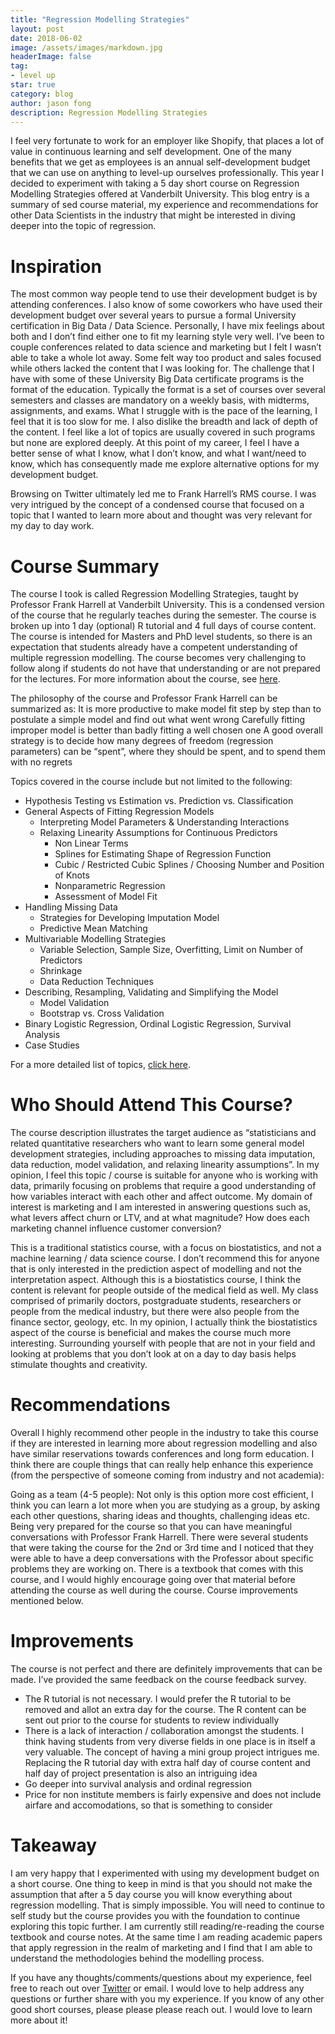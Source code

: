 ```yaml
---
title: "Regression Modelling Strategies"
layout: post
date: 2018-06-02
image: /assets/images/markdown.jpg
headerImage: false
tag:
- level up
star: true
category: blog
author: jason fong
description: Regression Modelling Strategies
---
```


I feel very fortunate to work for an employer like Shopify, that places a lot of value in continuous learning and self development. One of the many benefits that we get as employees is an annual self-development budget that we can use on anything to level-up ourselves professionally. This year I decided to experiment with taking a 5 day short course on Regression Modelling Strategies offered at Vanderbilt University. This blog entry is a summary of sed course material, my experience and recommendations for other Data Scientists in the industry that might be interested in diving deeper into the topic of regression. 

# Inspiration

The most common way people tend to use their development budget is by attending conferences. I also know of some coworkers who have used their development budget over several years to pursue a formal University certification in Big Data / Data Science. Personally, I have mix feelings about both and I don’t find either one to fit my learning style very well. I’ve been to couple conferences related to data science and marketing but I felt I wasn’t able to take a whole lot away. Some felt way too product and sales focused while others lacked the content that I was looking for. The challenge that I have with some of these University Big Data certificate programs is the format of the education. Typically the format is a set of courses over several semesters and classes are mandatory on a weekly basis, with midterms, assignments, and exams. What I struggle with is the pace of the learning, I feel that it is too slow for me. I also dislike the breadth and lack of depth of the content. I feel like a lot of topics are usually covered in such programs but none are explored deeply. At this point of my career, I feel I have a better sense of what I know, what I don’t know, and what I want/need to know, which has consequently made me explore alternative options for my development budget.

Browsing on Twitter ultimately led me to Frank Harrell’s RMS course. I was very intrigued by the concept of a condensed course that focused on a topic that I wanted to learn more about and thought was very relevant for my day to day work.

# Course Summary

The course I took is called Regression Modelling Strategies, taught by Professor Frank Harrell at Vanderbilt University. This is a condensed version of the course that he regularly teaches during the semester. The course is broken up into 1 day (optional) R tutorial and 4 full days of course content. The course is intended for Masters and PhD level students, so there is an expectation that students already have a competent understanding of multiple regression modelling. The course becomes very challenging to follow along if students do not have that understanding or are not prepared for the lectures. For more information about the course, see [here](http://biostat.mc.vanderbilt.edu/wiki/Main/RmS).

The philosophy of the course and Professor Frank Harrell can be summarized as:
It is more productive to make model fit step by step than to postulate a simple model and find out what went wrong
Carefully fitting improper model is better than badly fitting a well chosen one
A good overall strategy is to decide how many degrees of freedom (regression parameters) can be “spent”, where they should be spent, and to spend them with no regrets

Topics covered in the course include but not limited to the following:

* Hypothesis Testing vs Estimation vs. Prediction vs. Classification
* General Aspects of Fitting Regression Models
  * Interpreting Model Parameters & Understanding Interactions
  * Relaxing Linearity Assumptions for Continuous Predictors
    * Non Linear Terms
    * Splines for Estimating Shape of Regression Function
    * Cubic / Restricted Cubic Splines / Choosing Number and Position of Knots
    * Nonparametric Regression
    * Assessment of Model Fit
* Handling Missing Data
  * Strategies for Developing Imputation Model
  * Predictive Mean Matching
* Multivariable Modelling Strategies
  * Variable Selection, Sample Size, Overfitting, Limit on Number of Predictors
  * Shrinkage
  * Data Reduction Techniques
* Describing, Resampling, Validating and Simplifying the Model
  * Model Validation
  * Bootstrap vs. Cross Validation
* Binary Logistic Regression, Ordinal Logistic Regression, Survival Analysis
* Case Studies 

For a more detailed list of topics, [click here](http://biostat.mc.vanderbilt.edu/wiki/pub/Main/RmS/rmsDescription.pdf).

# Who Should Attend This Course?

The course description illustrates the target audience as “statisticians and related quantitative researchers who want to learn some general model development strategies, including approaches to missing data imputation, data reduction, model validation, and relaxing linearity assumptions”. In my opinion, I feel this topic / course is suitable for anyone who is working with data, primarily focusing on problems that require a good understanding of how variables interact with each other and affect outcome. My domain of interest is marketing and I am interested in answering questions such as, what levers affect churn or LTV, and at what magnitude? How does each marketing channel influence customer conversion?

This is a traditional statistics course, with a focus on biostatistics, and not a machine learning / data science course. I don’t recommend this for anyone that is only interested in the prediction aspect of modelling and not the interpretation aspect. Although this is a biostatistics course, I think the content is relevant for people outside of the medical field as well. My class comprised of primarily doctors, postgraduate students, researchers or people from the medical industry, but there were also people from the finance sector, geology, etc. In my opinion, I actually think the biostatistics aspect of the course is beneficial and makes the course much more interesting. Surrounding yourself with people that are not in your field and looking at problems that you don’t look at on a day to day basis helps stimulate thoughts and creativity. 


# Recommendations 

Overall I highly recommend other people in the industry to take this course if they are interested in learning more about regression modelling and also have similar reservations towards conferences and long form education. I think there are couple things that can really help enhance this experience (from the perspective of someone coming from industry and not academia):

Going as a team (4-5 people): Not only is this option more cost efficient, I think you can learn a lot more when you are studying as a group, by asking each other questions, sharing ideas and thoughts, challenging ideas etc.
Being very prepared for the course so that you can have meaningful conversations with Professor Frank Harrell. There were several students that were taking the course for the 2nd or 3rd time and I noticed that they were able to have a deep conversations with the Professor about specific problems they are working on. There is a textbook that comes with this course, and I would highly encourage going over that material before attending the course as well during the course.
Course improvements mentioned below.

# Improvements

The course is not perfect and there are definitely improvements that can be made. I’ve provided the same feedback on the course feedback survey. 

* The R tutorial is not necessary. I would prefer the R tutorial to be removed and allot an extra day for the course. The R content can be sent out prior to the course for students to review individually
* There is a lack of interaction / collaboration amongst the students. I think having students from very diverse fields in one place is in itself a very valuable. The concept of having a mini group project intrigues me. Replacing the R tutorial day with extra half day of course content and half day of project presentation is also an intriguing idea
* Go deeper into survival analysis and ordinal regression
* Price for non institute members is fairly expensive and does not include airfare and accomodations, so that is something to consider

# Takeaway

I am very happy that I experimented with using my development budget on a short course. One thing to keep in mind is that you should not make the assumption that after a 5 day course you will know everything about regression modelling. That is simply impossible.  You will need to continue to self study but the course provides you with the foundation to continue exploring this topic further. I am currently still reading/re-reading the course textbook and course notes. At the same time I am reading academic papers that apply regression in the realm of marketing and I  find that I am able to understand the methodologies behind the modelling process. 

If you have any thoughts/comments/questions about my experience, feel free to reach out over [Twitter](https://twitter.com/fongmanfong) or email. I would love to help address any questions or further share with you my experience. If you know of any other good short courses, please please please reach out. I would love to learn more about it!

